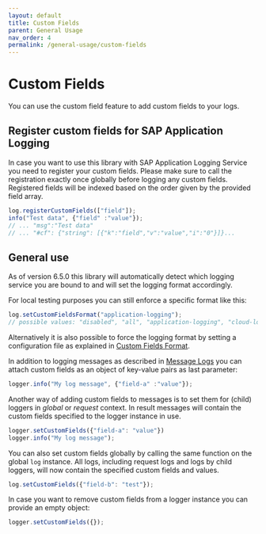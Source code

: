 ```yaml
---
layout: default
title: Custom Fields
parent: General Usage
nav_order: 4
permalink: /general-usage/custom-fields
---
```


# Custom Fields

You can use the custom field feature to add custom fields to your logs.

## Register custom fields for SAP Application Logging

In case you want to use this library with SAP Application Logging Service you need to register your custom fields.
Please make sure to call the registration exactly once globally before logging any custom fields.
Registered fields will be indexed based on the order given by the provided field array.

```js
log.registerCustomFields(["field"]);
info("Test data", {"field" :"value"}); 
// ... "msg":"Test data" 
// ... "#cf": {"string": [{"k":"field","v":"value","i":"0"}]}...
```

## General use

As of version 6.5.0 this library will automatically detect which logging service you are bound to and will set the logging format accordingly.

For local testing purposes you can still enforce a specific format like this:

```js
log.setCustomFieldsFormat("application-logging");
// possible values: "disabled", "all", "application-logging", "cloud-logging", "default"
```

Alternatively it is also possible to force the logging format by setting a configuration file as explained in [Custom Fields Format](/cf-nodejs-logging-support/configuration/customfieldsformat).

In addition to logging messages as described in [Message Logs](/cf-nodejs-logging-support/general-usage/message-logs) you can attach custom fields as an object of key-value pairs as last parameter:

```js
logger.info("My log message", {"field-a" :"value"}); 
```

Another way of adding custom fields to messages is to set them for (child) loggers in *global* or *request* context.
In result messages will contain the custom fields specified to the logger instance in use.

```js
logger.setCustomFields({"field-a": "value"})
logger.info("My log message"); 
```

You can also set custom fields globally by calling the same function on the global `log` instance.
All logs, including request logs and logs by child loggers, will now contain the specified custom fields and values.

```js
log.setCustomFields({"field-b": "test"});
```

In case you want to remove custom fields from a logger instance you can provide an empty object:

```js
logger.setCustomFields({});
```
